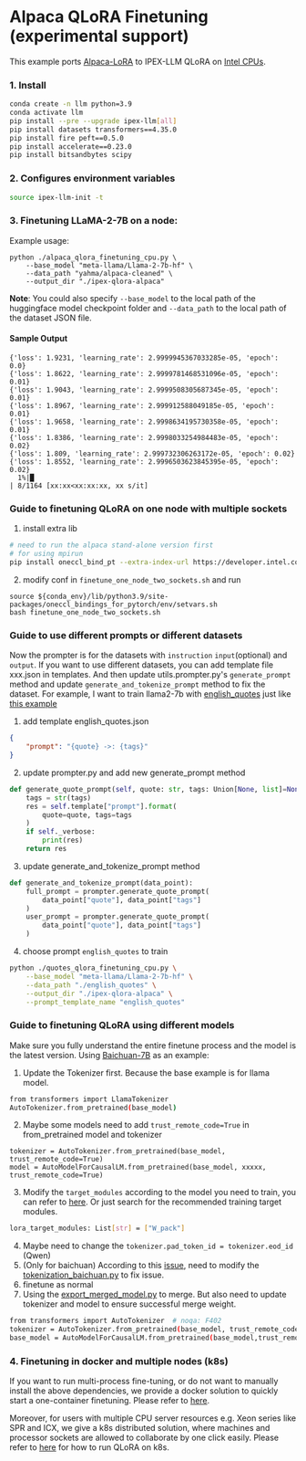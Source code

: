 # Alpaca QLoRA Finetuning (experimental support)

This example ports [Alpaca-LoRA](https://github.com/tloen/alpaca-lora/tree/main) to IPEX-LLM QLoRA on [Intel CPUs](../../README.md).

### 1. Install

```bash
conda create -n llm python=3.9
conda activate llm
pip install --pre --upgrade ipex-llm[all]
pip install datasets transformers==4.35.0
pip install fire peft==0.5.0
pip install accelerate==0.23.0
pip install bitsandbytes scipy
```

### 2. Configures environment variables

```bash
source ipex-llm-init -t
```

### 3. Finetuning LLaMA-2-7B on a node:

Example usage:

```
python ./alpaca_qlora_finetuning_cpu.py \
    --base_model "meta-llama/Llama-2-7b-hf" \
    --data_path "yahma/alpaca-cleaned" \
    --output_dir "./ipex-qlora-alpaca"
```

**Note**: You could also specify `--base_model` to the local path of the huggingface model checkpoint folder and `--data_path` to the local path of the dataset JSON file.

#### Sample Output

```log
{'loss': 1.9231, 'learning_rate': 2.9999945367033285e-05, 'epoch': 0.0}                                                                                                                          
{'loss': 1.8622, 'learning_rate': 2.9999781468531096e-05, 'epoch': 0.01}                                                                                                                         
{'loss': 1.9043, 'learning_rate': 2.9999508305687345e-05, 'epoch': 0.01}                                                                                                                         
{'loss': 1.8967, 'learning_rate': 2.999912588049185e-05, 'epoch': 0.01}                                                                                                                          
{'loss': 1.9658, 'learning_rate': 2.9998634195730358e-05, 'epoch': 0.01}                                                                                                                         
{'loss': 1.8386, 'learning_rate': 2.9998033254984483e-05, 'epoch': 0.02}                                                                                                                         
{'loss': 1.809, 'learning_rate': 2.999732306263172e-05, 'epoch': 0.02}                                                                                                                           
{'loss': 1.8552, 'learning_rate': 2.9996503623845395e-05, 'epoch': 0.02}                                                                                                                         
  1%|█                                                                                                                                                         | 8/1164 [xx:xx<xx:xx:xx, xx s/it]
```

### Guide to finetuning QLoRA on one node with multiple sockets

1. install extra lib

```bash
# need to run the alpaca stand-alone version first
# for using mpirun
pip install oneccl_bind_pt --extra-index-url https://developer.intel.com/ipex-whl-stable
```

2. modify conf in `finetune_one_node_two_sockets.sh` and run

```
source ${conda_env}/lib/python3.9/site-packages/oneccl_bindings_for_pytorch/env/setvars.sh
bash finetune_one_node_two_sockets.sh
```

### Guide to use different prompts or different datasets

Now the prompter is for the datasets with `instruction` `input`(optional) and `output`. If you want to use different datasets,
you can add template file xxx.json in templates. And then update utils.prompter.py's `generate_prompt` method and update `generate_and_tokenize_prompt` method to fix the dataset.
For example, I want to train llama2-7b with [english_quotes](https://huggingface.co/datasets/Abirate/english_quotes) just like [this example](https://github.com/intel-analytics/ipex-llm/blob/main/python/llm/example/CPU/QLoRA-FineTuning/qlora_finetuning_cpu.py)

1. add template english_quotes.json

```json
{
    "prompt": "{quote} ->: {tags}"
}
```

2. update prompter.py and add new generate_prompt method

```python
def generate_quote_prompt(self, quote: str, tags: Union[None, list]=None,) -> str:
    tags = str(tags)
    res = self.template["prompt"].format(
        quote=quote, tags=tags
    )
    if self._verbose:
        print(res)
    return res
```

3. update generate_and_tokenize_prompt method

```python
def generate_and_tokenize_prompt(data_point):
    full_prompt = prompter.generate_quote_prompt(
        data_point["quote"], data_point["tags"]
    )
    user_prompt = prompter.generate_quote_prompt(
        data_point["quote"], data_point["tags"]
    )
```

4. choose prompt `english_quotes` to train

```bash
python ./quotes_qlora_finetuning_cpu.py \
    --base_model "meta-llama/Llama-2-7b-hf" \
    --data_path "./english_quotes" \
    --output_dir "./ipex-qlora-alpaca" \
    --prompt_template_name "english_quotes"
```

### Guide to finetuning QLoRA using different models

Make sure you fully understand the entire finetune process and the model is the latest version.
Using [Baichuan-7B](https://huggingface.co/baichuan-inc/Baichuan-7B/tree/main) as an example:

1. Update the Tokenizer first. Because the base example is for llama model.

```bash
from transformers import LlamaTokenizer
AutoTokenizer.from_pretrained(base_model)
```

2. Maybe some models need to add `trust_remote_code=True` in from_pretrained model and tokenizer

```
tokenizer = AutoTokenizer.from_pretrained(base_model, trust_remote_code=True)
model = AutoModelForCausalLM.from_pretrained(base_model, xxxxx, trust_remote_code=True)
```

3. Modify the `target_modules` according to the model you need to train, you can refer to [here](https://stackoverflow.com/questions/76768226/target-modules-for-applying-peft-lora-on-different-models/76779946#76779946).
   Or just search for the recommended training target modules.

```bash
lora_target_modules: List[str] = ["W_pack"]
```

4. Maybe need to change the `tokenizer.pad_token_id = tokenizer.eod_id` (Qwen)
5. (Only for baichuan) According to this [issue](https://github.com/baichuan-inc/Baichuan2/issues/204#issuecomment-1774372008),
   need to modify the [tokenization_baichuan.py](https://huggingface.co/baichuan-inc/Baichuan-7B/blob/main/tokenization_baichuan.py#L74) to fix issue.
6. finetune as normal
7. Using the [export_merged_model.py](https://github.com/intel-analytics/ipex-llm/blob/main/python/llm/example/GPU/LLM-Finetuning/QLoRA/export_merged_model.py) to merge. But also need to update tokenizer and model to ensure successful merge weight.

```bash
from transformers import AutoTokenizer  # noqa: F402
tokenizer = AutoTokenizer.from_pretrained(base_model, trust_remote_code=True)
base_model = AutoModelForCausalLM.from_pretrained(base_model,trust_remote_code=True)
```

### 4. Finetuning in docker and multiple nodes (k8s)

If you want to run multi-process fine-tuning, or do not want to manually install the above dependencies, we provide a docker solution to quickly start a one-container finetuning. Please refer to [here](https://github.com/intel-analytics/ipex-llm/tree/main/docker/llm/finetune/qlora/cpu/docker#fine-tune-llm-with-ipex-llm-container).

Moreover, for users with multiple CPU server resources e.g. Xeon series like SPR and ICX, we give a k8s distributed solution, where machines and processor sockets are allowed to collaborate by one click easily. Please refer to [here](https://github.com/intel-analytics/ipex-llm/blob/main/docker/llm/finetune/qlora/cpu/kubernetes/README.md) for how to run QLoRA on k8s.
